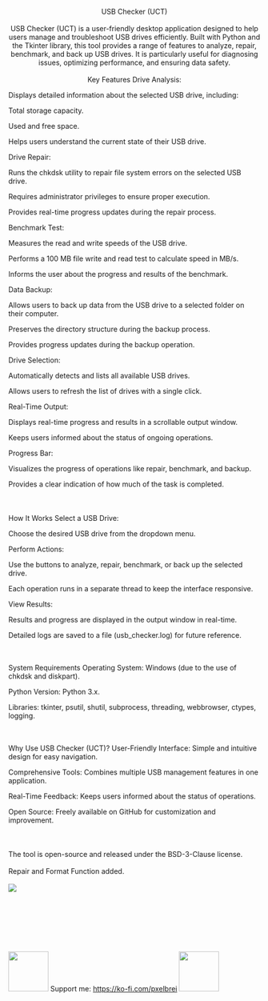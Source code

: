 <p align="center">
USB Checker (UCT)
<br/><br/>
USB Checker (UCT) is a user-friendly desktop application designed to help users manage and troubleshoot USB drives efficiently. Built with Python and the Tkinter library, this tool provides a range of features to analyze, repair, benchmark, and back up USB drives. It is particularly useful for diagnosing issues, optimizing performance, and ensuring data safety.
<br/><br/>
Key Features
Drive Analysis:

Displays detailed information about the selected USB drive, including:

Total storage capacity.

Used and free space.

Helps users understand the current state of their USB drive.

Drive Repair:

Runs the chkdsk utility to repair file system errors on the selected USB drive.

Requires administrator privileges to ensure proper execution.

Provides real-time progress updates during the repair process.

Benchmark Test:

Measures the read and write speeds of the USB drive.

Performs a 100 MB file write and read test to calculate speed in MB/s.

Informs the user about the progress and results of the benchmark.

Data Backup:

Allows users to back up data from the USB drive to a selected folder on their computer.

Preserves the directory structure during the backup process.

Provides progress updates during the backup operation.

Drive Selection:

Automatically detects and lists all available USB drives.

Allows users to refresh the list of drives with a single click.

Real-Time Output:

Displays real-time progress and results in a scrollable output window.

Keeps users informed about the status of ongoing operations.

Progress Bar:

Visualizes the progress of operations like repair, benchmark, and backup.

Provides a clear indication of how much of the task is completed.
<br/><br/>
<br/><br/>
How It Works
Select a USB Drive:

Choose the desired USB drive from the dropdown menu.

Perform Actions:

Use the buttons to analyze, repair, benchmark, or back up the selected drive.

Each operation runs in a separate thread to keep the interface responsive.

View Results:

Results and progress are displayed in the output window in real-time.

Detailed logs are saved to a file (usb_checker.log) for future reference.


<br/><br/>
System Requirements
Operating System: Windows (due to the use of chkdsk and diskpart).

Python Version: Python 3.x.

Libraries: tkinter, psutil, shutil, subprocess, threading, webbrowser, ctypes, logging.


<br/><br/>
Why Use USB Checker (UCT)?
User-Friendly Interface: Simple and intuitive design for easy navigation.

Comprehensive Tools: Combines multiple USB management features in one application.

Real-Time Feedback: Keeps users informed about the status of operations.

Open Source: Freely available on GitHub for customization and improvement.
<br/><br/>
<br/><br/>
The tool is open-source and released under the BSD-3-Clause license.
<br/><br/>
Repair and Format Function added.
<br/><br/>
<img src="https://storage.ko-fi.com/cdn/useruploads/display/2f90d7b9-4849-429a-8898-828f91d86b3e_uct.png"/>
<br/><br/>
<br/><br/>
<br/><br/>
<br/><br/>
<img src="https://user-images.githubusercontent.com/74038190/213866269-5d00981c-7c98-46d7-8a8e-16f462f15227.gif" width="80" height="80"/> Support me: https://ko-fi.com/pxelbrei <img src="https://user-images.githubusercontent.com/74038190/213866269-5d00981c-7c98-46d7-8a8e-16f462f15227.gif" width="80" height="80"/>
</p>

